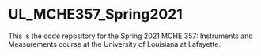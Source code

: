 # UL_MCHE357_Spring2021

This is the code repository for the Spring 2021 MCHE 357: Instruments and Measurements course at the University of Louisiana at Lafayette.
